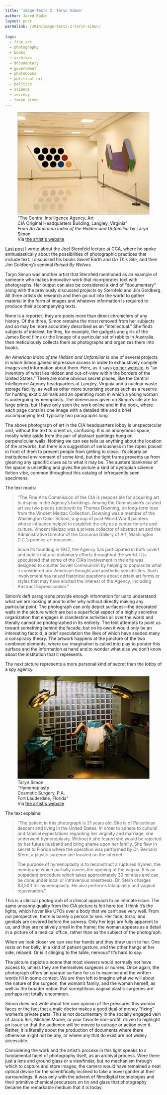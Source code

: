 ```yaml
---
title: 'Image-Texts 2: Taryn Simon'
author: Jared Radin
layout: post
permalink: /2014/image-texts-2-taryn-simon/

tags:
  - fine art
  - photography
  - books
  - archives
  - documentary
  - government
  - photobooks
  - political art
  - politics
  - science
  - secrecy
  - taryn simon
---
```

<figure><img src="/assets/2014/10/Simon_CIA.jpg" alt="The Central Intelligence Agency, Art CIA Original Headquarters Building Langley, Virginia" />

  <figcaption>
&#8220;The Central Intelligence Agency, Art<br />CIA Original Headquarters Building, Langley, Virginia&#8221; <br />
<em>From An American Index of the Hidden and Unfamiliar</em> by Taryn Simon <br />
Via <a href="http://www.tarynsimon.com">the artist's website</a>
  </figcaption>
</figure>

<a href="{{page.previous.url}}">Last post</a> I wrote about the Joel Sternfeld lecture at CCA, where he spoke enthusiastically about the possibilities of photographic practices that include text. I discussed his books <em>Sweet Earth</em> and <em>On This Site</em>, and then Jim Goldberg&#8217;s seminal <em>Raised By Wolves</em>.

Taryn Simon was another artist that Sternfeld mentioned as an example of someone who makes innovative work that incorporates text with photographs. Her output can also be considered a kind of “documentary” along with the previously discussed projects by Sternfeld and Jim Goldberg. All three artists do research and then go out into the world to gather material in the form of images and whatever information is required to produce their accompanying texts.  
<!--more-->

None is a reporter; they are poets more than direct chroniclers of any history. Of the three, Simon remains the most removed from her subjects and so may be more accurately described as an “intellectual.” She finds subjects of interest, be they, for example, the gadgets and girls of the James Bond films or the lineage of a particular set of rabbits in Australia, then meticulously collects them as photographs and organizes them into books.

*An American Index of the Hidden and Unfamiliar* is one of several projects in which Simon gained impressive access in order to exhaustively compile images and information about them. Here, as it says <a href="http://www.tarynsimon.com" target="_blank">on her website</a>, is “an inventory of what lies hidden and out-of-view within the borders of the United States.” There are some obvious secret places, like the Central Intelligence Agency headquarters at Langley, Virginia and a nuclear waste storage facility, as well as other more surprising scenes such as a reserve for hunting exotic animals and an operating room in which a young woman is undergoing hymenoplasty. The dimensions given on Simon&#8217;s site are for large prints, but I have only seen the work online and in the book, where each page contains one image with a detailed title and a brief accompanying text, typically two paragraphs long.

The above photograph of art in the CIA headquarters lobby is unspectacular and, without the text to orient us, confusing. It is an anonymous space, mostly white aside from the pair of abstract paintings hung on perpendicular walls. Nothing we can see tells us anything about the location of the artworks, but there is a suggestion of seriousness in the ropes placed in front of them to prevent people from getting to close. It&#8217;s clearly an institutional environment of some kind, but the tight frame prevents us from gleaning any specific clues as to what it may be. The austere blankness of the space is unsettling and gives the picture a kind of dystopian science fiction vibe, common throughout this catalog of infrequently seen specimens.

The text reads:

> “The Fine Arts Commission of the CIA is responsible for acquiring art to display in the Agency&#8217;s buildings. Among the Commission&#8217;s curated art are two pieces (pictured) by Thomas Downing, on long-term loan from the Vincent Melzac Collection. Downing was a member of the Washington Color School, a group of post-World War II painters whose influence helped to establish the city as a center for arts and culture. Vincent Melzac was a private collector of abstract art and the Administrative Director of the Corcoran Gallery of Art, Washington D.C.&#8217;s premier art museum.
>
> Since its founding in 1947, the Agency has participated in both covert and public cultural diplomacy efforts throughout the world. It is speculated that some of the CIA&#8217;s involvement in the arts was designed to counter Soviet Communism by helping to popularize what it considered pro-American thought and aesthetic sensibilities. Such involvement has raised historical questions about certain art forms or styles that may have elicited the interest of the Agency, including Abstract Expressionism.”

Simon&#8217;s deft paragraphs provide enough information for us to understand what we are looking at and to infer why without directly making any particular point. The photograph can only depict surfaces—the decorated walls in the picture which are but a superficial aspect of a highly secretive organization that engages in clandestine activities all over the world and literally cannot be photographed in its entirety. The text attempts to point us toward something behind the facade, but on its own it would only be an interesting factoid, a brief speculation the likes of which have seeded many a conspiracy theory. The artwork happens at the juncture of the two combined elements, where our imagination is called into play to ponder this surface and the information at hand and to wonder what else we don&#8217;t know about the institution that it represents.



The next picture represents a more personal kind of secret than the lobby of a spy agency.  


<figure>
<img src="/assets/2014/10/Simon_Surgery.jpg" alt="Taren Simon: Hymenoplasty Cosmetic Surgery, P.A. Fort Lauderdale, Florida" />

  <figcaption>
    Taryn Simon <br />&#8220;Hymenoplasty<br />Cosmetic Surgery, P.A.<br />Fort Lauderdale, Florida&#8221;<br />
    Via <a href="http://www.tarynsimon.com">the artist's website</a>
  </figcaption>
</figure>

The text explains:

> “The patient in this photograph is 21 years old. She is of Palestinian descent and living in the United States. In order to adhere to cultural and familial expectations regarding her virginity and marriage, she underwent hymenoplasty. Without it she feared she would be rejected by her future husband and bring shame upon her family. She flew in secret to Florida where the operation was performed by Dr. Bernard Stern, a plastic surgeon she located on the internet.
>
> The purpose of hymenoplasty is to reconstruct a ruptured hymen, the membrane which partially covers the opening of the vagina. It is an outpatient procedure which takes approximately 30 minutes and can be done under local or intravenous anesthesia. Dr. Stern charges $3,500 for hymenoplasty. He also performs labiaplasty and vaginal rejuvenation.”

This is a clinical photograph of a clinical approach to an intimate issue. The same uncanny quality from the CIA picture is felt here too. I think it&#8217;s the lights, which hover like UFOs over a body that we can&#8217;t see very well. From our perspective, there is barely a person to see. Her face, torso, and genitals are covered before the camera. Only her legs are fully apparent to us, and they are relatively small in the frame; the woman appears as a detail in a picture of a medical office, rather than as the subject of the photograph.

When we look closer we can see her hands and they draw us in to her. One rests on her belly, in a kind of patient gesture, and the other hangs at her side, relaxed. Or is it clinging to the table, nervous? It&#8217;s hard to say.

The picture depicts a scene that most viewers would normally not have access to, unless they are themselves surgeons or nurses. Once again, the photograph offers an opaque surface for us to examine and the written words fill in some context. We are then left to imagine what we will about the nature of the surgeon, the woman&#8217;s family, and the woman herself, as well as the broader notion that surreptitious vaginal plastic surgeries are perhaps not totally uncommon.

Simon does not write about her own opinion of the pressures this woman faces or the fact that a male doctor makes a good deal of money “fixing” women&#8217;s private parts. This is not documentary in the socially engaged vein of Jacob Riis, Michael Moore, or your favorite non-profit, driven to highlight an issue so that the audience will be moved to outrage or action over it. Rather, it is literally about the production of documents where there otherwise might not be any, or where any that do exist are not widely accessible.

Considering the work and the artist&#8217;s process in this light speaks to a fundamental facet of photography itself, as an archival process. Were there just a lens and ground glass or a viewfinder, but no mechanism through which to capture and store images, the camera would have remained a neat optical device for the scientifically inclined to take a novel gander at their surroundings. It was only with the advent of film/digital technologies and their primitive chemical precursors on tin and glass that photography became the remarkable medium that it is today.
